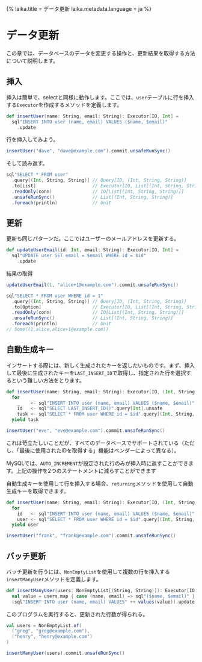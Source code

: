 {%
  laika.title = データ更新
  laika.metadata.language = ja
%}

# データ更新

この章では、データベースのデータを変更する操作と、更新結果を取得する方法について説明します。

## 挿入

挿入は簡単で、selectと同様に動作します。ここでは、`user`テーブルに行を挿入する`Executor`を作成するメソッドを定義します。

```scala
def insertUser(name: String, email: String): Executor[IO, Int] =
  sql"INSERT INTO user (name, email) VALUES ($name, $email)"
    .update
```

行を挿入してみよう。

```scala
insertUser("dave", "dave@example.com").commit.unsafeRunSync()
```

そして読み返す。

```scala
sql"SELECT * FROM user"
  .query[(Int, String, String)] // Query[IO, (Int, String, String)]
  .to[List]                     // Executor[IO, List[(Int, String, String)]]
  .readOnly(conn)               // IO[List[(Int, String, String)]]
  .unsafeRunSync()              // List[(Int, String, String)]
  .foreach(println)             // Unit
```

## 更新

更新も同じパターンだ。ここではユーザーのメールアドレスを更新する。

```scala
def updateUserEmail(id: Int, email: String): Executor[IO, Int] =
  sql"UPDATE user SET email = $email WHERE id = $id"
    .update
```

結果の取得

```scala
updateUserEmail(1, "alice+1@example.com").commit.unsafeRunSync()

sql"SELECT * FROM user WHERE id = 1"
  .query[(Int, String, String)] // Query[IO, (Int, String, String)]
  .to[Option]                   // Executor[IO, List[(Int, String, String)]]
  .readOnly(conn)               // IO[List[(Int, String, String)]]
  .unsafeRunSync()              // List[(Int, String, String)]
  .foreach(println)             // Unit
// Some((1,alice,alice+1@example.com))
```

## 自動生成キー

インサートする際には、新しく生成されたキーを返したいものです。まず、挿入して最後に生成されたキーを`LAST_INSERT_ID`で取得し、指定された行を選択するという難しい方法をとります。

```scala
def insertUser(name: String, email: String): Executor[IO, (Int, String, String)] =
  for
    _    <- sql"INSERT INTO user (name, email) VALUES ($name, $email)".update
    id   <- sql"SELECT LAST_INSERT_ID()".query[Int].unsafe
    task <- sql"SELECT * FROM user WHERE id = $id".query[(Int, String, String)].to[Option]
  yield task
```

```scala
insertUser("eve", "eve@example.com").commit.unsafeRunSync()
```

これは苛立たしいことだが、すべてのデータベースでサポートされている（ただし、「最後に使用されたIDを取得する」機能はベンダーによって異なる）。

MySQLでは、`AUTO_INCREMENT`が設定された行のみが挿入時に返すことができます。上記の操作を2つのステートメントに減らすことができます

自動生成キーを使用して行を挿入する場合、`returning`メソッドを使用して自動生成キーを取得できます。

```scala
def insertUser(name: String, email: String): Executor[IO, (Int, String, String)] =
  for
    id   <- sql"INSERT INTO user (name, email) VALUES ($name, $email)".returning[Int]
    user <- sql"SELECT * FROM user WHERE id = $id".query[(Int, String, String)].to[Option]
  yield user
```

```scala
insertUser("frank", "frank@example.com").commit.unsafeRunSync()
```

## バッチ更新

バッチ更新を行うには、`NonEmptyList`を使用して複数の行を挿入する`insertManyUser`メソッドを定義します。

```scala
def insertManyUser(users: NonEmptyList[(String, String)]): Executor[IO, Int] =
  val value = users.map { case (name, email) => sql"($name, $email)" }
  (sql"INSERT INTO user (name, email) VALUES" ++ values(value)).update
```

このプログラムを実行すると、更新された行数が得られる。

```scala
val users = NonEmptyList.of(
  ("greg", "greg@example.com"),
  ("henry", "henry@example.com")
)

insertManyUser(users).commit.unsafeRunSync()
```
